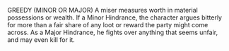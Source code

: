 GREEDY (MINOR OR MAJOR)
A miser measures worth in material possessions or wealth. If a Minor Hindrance, the character argues bitterly for more than a fair share of any loot or reward the party might come across. As a Major Hindrance, he fights over anything that seems unfair, and may even kill for it.